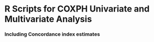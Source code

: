 # R Scripts for COXPH Univariate and Multivariate Analysis

### Including Concordance index estimates
